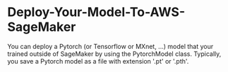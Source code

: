 # Deploy-Your-Model-To-AWS-SageMaker
You can deploy a Pytorch (or Tensorflow or MXnet, ...) model that your trained outside of SageMaker by using the PytorchModel class. Typically, you save a Pytorch model as a file with extension '.pt' or '.pth'.
